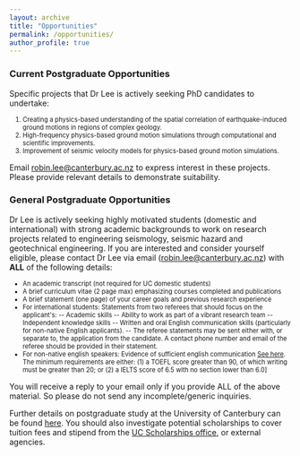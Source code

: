 ```yaml
---
layout: archive
title: "Opportunities"
permalink: /opportunities/
author_profile: true
---
```

<style>
    li {font-size: 0.8em;}
</style>

### Current Postgraduate Opportunities

Specific projects that Dr Lee is actively seeking PhD candidates to undertake:

1. Creating a physics-based understanding of the spatial correlation of earthquake-induced ground motions in regions of complex geology.
2. High-frequency physics-based ground motion simulations through computational and scientific improvements.
3. Improvement of seismic velocity models for physics-based ground motion simulations.

Email <robin.lee@canterbury.ac.nz> to express interest in these projects. Please provide relevant details to demonstrate suitability.

### General Postgraduate Opportunities

Dr Lee is actively seeking highly motivated students (domestic and international) with strong academic backgrounds to work on research projects related to engineering seismology, seismic hazard and geotechnical engineering. If you are interested and consider yourself eligible, please contact Dr Lee via email (robin.lee@canterbury.ac.nz) with **ALL** of the following details:
- An academic transcript (not required for UC domestic students)
- A brief curriculum vitae (2 page max) emphasizing courses completed and publications
- A brief statement (one page) of your career goals and previous research experience
- For international students: Statements from two referees that should focus on the applicant's:
-- Academic skills
-- Ability to work as part of a vibrant research team
-- Independent knowledge skills
-- Written and oral English communication skills (particularly for non-native English applicants).
-- The referee statements may be sent either with, or separate to, the application from the candidate. A contact phone number and email of the referee should be provided in their statement.
- For non-native english speakers: Evidence of sufficient english communication [See here](https://www.canterbury.ac.nz/enrol/international/english/).  The minimum requirements are either: (1) a TOEFL score greater than 90, of which writing must be greater than 20; or (2) a IELTS score of 6.5 with no section lower than 6.0]

You will receive a reply to your email only if you provide ALL of the above material. So please do not send any incomplete/generic inquiries.

Further details on postgraduate study at the University of Canterbury can be found [here](https://www.canterbury.ac.nz/postgraduate/). You should also investigate potential scholarships to cover tuition fees and stipend from the [UC Scholarships office](https://www.canterbury.ac.nz/get-started/scholarships/), or external agencies.

